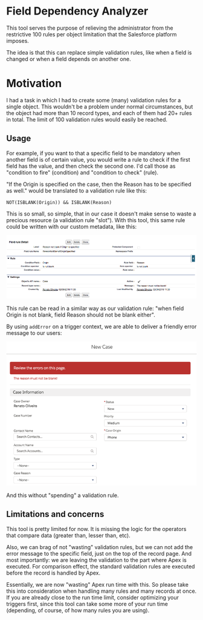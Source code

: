 # Field Dependency Analyzer

This tool serves the purpose of relieving the administrator from the restrictive 100 rules per object limitation that the Salesforce platform imposes.

The idea is that this can replace simple validation rules, like when a field is changed or when a field depends on another one.

# Motivation

I had a task in which I had to create some (many) validation rules for a single object. This wouldn't be a problem under normal circumstances, but the object had more than 10 record types, and each of them had 20+ rules in total. The limit of 100 validation rules would easily be reached.

## Usage

For example, if you want to that a specific field to be mandatory when another field is of certain value, you would write a rule to check if the first field has the value, and then check the second one. I'd call those as "condition to fire" (condition) and "condition to check" (rule).

"If the Origin is specified on the case, then the Reason has to be specified as well." would be translated to a validation rule like this:

    NOT(ISBLANK(Origin)) && ISBLANK(Reason)

This is so small, so simple, that in our case it doesn't make sense to waste a precious resource (a validation rule "slot"). With this tool, this same rule could be written with our custom metadata, like this:

![](images/rule_example_1.png)

This rule can be read in a similar way as our validation rule: "when field Origin is not blank, field Reason should not be blank either".

By using `addError` on a trigger context, we are able to deliver a friendly error message to our users:

![](images/rule_example_2.png)

And this without "spending" a validation rule.

## Limitations and concerns

This tool is pretty limited for now. It is missing the logic for the operators that compare data (greater than, lesser than, etc).

Also, we can brag of not "wasting" validation rules, but we can not add the error message to the specific field, just on the top of the record page. And most importantly: we are leaving the validation to the part where Apex is executed. For comparison effect, the standard validation rules are executed before the record is handled by Apex.

Essentially, we are now "wasting" Apex run time with this. So please take this into consideration when handling many rules and many records at once. If you are already close to the run time limit, consider optimizing your triggers first, since this tool can take some more of your run time (depending, of course, of how many rules you are using).